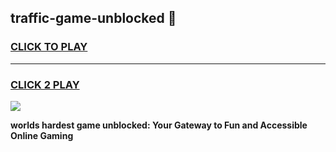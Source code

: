 
## traffic-game-unblocked 👋
<h3>
<a href="https://premium.freeplayer.one?title=traffic-game-unblocked&ref=14F">CLICK TO PLAY</a></h3>
<hr>

<h3>
<a href="https://premium.freeplayer.one?title=traffic-game-unblocked&ref=14F">CLICK 2 PLAY</a>
  
</h3>

<a href="https://premium.freeplayer.one?title=traffic-game-unblocked&ref=12F/"><img src="https://clearcache.store/games.png"></a>


**worlds hardest game unblocked: Your Gateway to Fun and Accessible Online Gaming**
